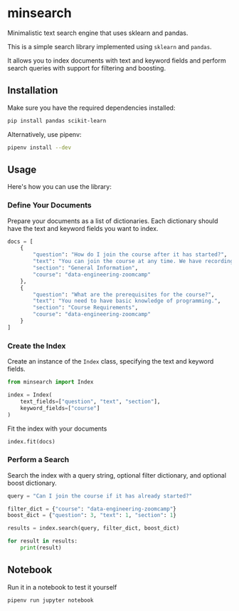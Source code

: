 # minsearch

Minimalistic text search engine that uses sklearn and pandas.

This is a simple search library implemented using `sklearn` and `pandas`.

It allows you to index documents with text and keyword fields and perform search queries with support for filtering and boosting.

## Installation

Make sure you have the required dependencies installed:

```bash
pip install pandas scikit-learn
```

Alternatively, use pipenv:

```bash
pipenv install --dev
```

## Usage

Here's how you can use the library:


### Define Your Documents

Prepare your documents as a list of dictionaries. Each dictionary should have the text and keyword fields you want to index.

```python
docs = [
    {
        "question": "How do I join the course after it has started?",
        "text": "You can join the course at any time. We have recordings available.",
        "section": "General Information",
        "course": "data-engineering-zoomcamp"
    },
    {
        "question": "What are the prerequisites for the course?",
        "text": "You need to have basic knowledge of programming.",
        "section": "Course Requirements",
        "course": "data-engineering-zoomcamp"
    }
]
```

### Create the Index

Create an instance of the `Index` class, specifying the text and keyword fields.


```python
from minsearch import Index

index = Index(
    text_fields=["question", "text", "section"],
    keyword_fields=["course"]
)
```

Fit the index with your documents

```python
index.fit(docs)
```

### Perform a Search

Search the index with a query string, optional filter dictionary, and optional boost dictionary.

```python
query = "Can I join the course if it has already started?"

filter_dict = {"course": "data-engineering-zoomcamp"}
boost_dict = {"question": 3, "text": 1, "section": 1}

results = index.search(query, filter_dict, boost_dict)

for result in results:
    print(result)
```

## Notebook 

Run it in a notebook to test it yourself

```bash
pipenv run jupyter notebook
```